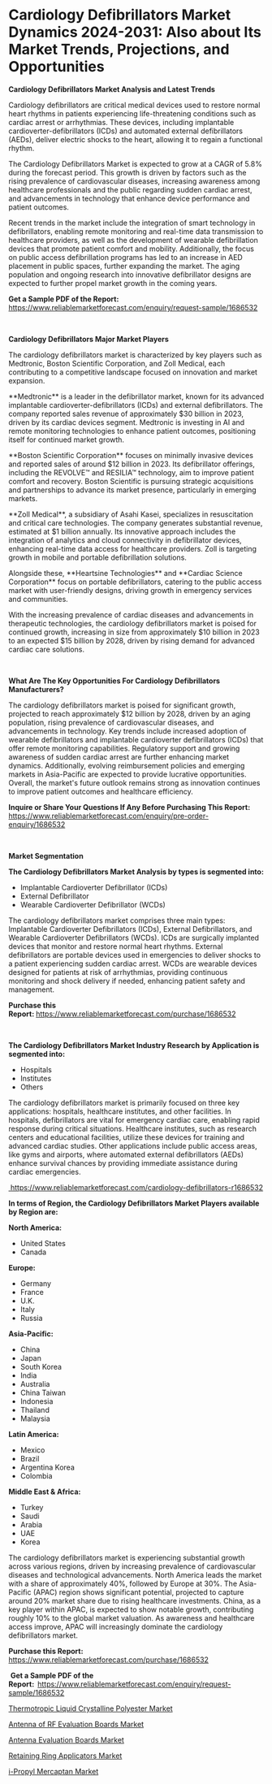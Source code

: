 <p><h1>Cardiology Defibrillators Market Dynamics 2024-2031: Also about Its Market Trends, Projections, and Opportunities</h1></p><p><strong>Cardiology Defibrillators Market Analysis and Latest Trends</strong></p>
<p><p>Cardiology defibrillators are critical medical devices used to restore normal heart rhythms in patients experiencing life-threatening conditions such as cardiac arrest or arrhythmias. These devices, including implantable cardioverter-defibrillators (ICDs) and automated external defibrillators (AEDs), deliver electric shocks to the heart, allowing it to regain a functional rhythm.</p><p>The Cardiology Defibrillators Market is expected to grow at a CAGR of 5.8% during the forecast period. This growth is driven by factors such as the rising prevalence of cardiovascular diseases, increasing awareness among healthcare professionals and the public regarding sudden cardiac arrest, and advancements in technology that enhance device performance and patient outcomes. </p><p>Recent trends in the market include the integration of smart technology in defibrillators, enabling remote monitoring and real-time data transmission to healthcare providers, as well as the development of wearable defibrillation devices that promote patient comfort and mobility. Additionally, the focus on public access defibrillation programs has led to an increase in AED placement in public spaces, further expanding the market. The aging population and ongoing research into innovative defibrillator designs are expected to further propel market growth in the coming years.</p></p>
<p><strong>Get a Sample PDF of the Report:&nbsp;</strong> <a href="https://www.reliablemarketforecast.com/enquiry/request-sample/1686532?utm_campaign=1474&utm_medium=2&utm_source=Github&utm_content=ia&utm_term=16102024&utm_id=cardiology-defibrillators">https://www.reliablemarketforecast.com/enquiry/request-sample/1686532</a></p>
<p>&nbsp;</p>
<p><strong>Cardiology Defibrillators Major Market Players</strong></p>
<p><p>The cardiology defibrillators market is characterized by key players such as Medtronic, Boston Scientific Corporation, and Zoll Medical, each contributing to a competitive landscape focused on innovation and market expansion.</p><p>**Medtronic** is a leader in the defibrillator market, known for its advanced implantable cardioverter-defibrillators (ICDs) and external defibrillators. The company reported sales revenue of approximately $30 billion in 2023, driven by its cardiac devices segment. Medtronic is investing in AI and remote monitoring technologies to enhance patient outcomes, positioning itself for continued market growth.</p><p>**Boston Scientific Corporation** focuses on minimally invasive devices and reported sales of around $12 billion in 2023. Its defibrillator offerings, including the REVOLVE™ and RESILIA™ technology, aim to improve patient comfort and recovery. Boston Scientific is pursuing strategic acquisitions and partnerships to advance its market presence, particularly in emerging markets.</p><p>**Zoll Medical**, a subsidiary of Asahi Kasei, specializes in resuscitation and critical care technologies. The company generates substantial revenue, estimated at $1 billion annually. Its innovative approach includes the integration of analytics and cloud connectivity in defibrillator devices, enhancing real-time data access for healthcare providers. Zoll is targeting growth in mobile and portable defibrillation solutions.</p><p>Alongside these, **Heartsine Technologies** and **Cardiac Science Corporation** focus on portable defibrillators, catering to the public access market with user-friendly designs, driving growth in emergency services and communities. </p><p>With the increasing prevalence of cardiac diseases and advancements in therapeutic technologies, the cardiology defibrillators market is poised for continued growth, increasing in size from approximately $10 billion in 2023 to an expected $15 billion by 2028, driven by rising demand for advanced cardiac care solutions.</p></p>
<p>&nbsp;</p>
<p><strong>What Are The Key Opportunities For Cardiology Defibrillators Manufacturers?</strong></p>
<p><p>The cardiology defibrillators market is poised for significant growth, projected to reach approximately $12 billion by 2028, driven by an aging population, rising prevalence of cardiovascular diseases, and advancements in technology. Key trends include increased adoption of wearable defibrillators and implantable cardioverter defibrillators (ICDs) that offer remote monitoring capabilities. Regulatory support and growing awareness of sudden cardiac arrest are further enhancing market dynamics. Additionally, evolving reimbursement policies and emerging markets in Asia-Pacific are expected to provide lucrative opportunities. Overall, the market's future outlook remains strong as innovation continues to improve patient outcomes and healthcare efficiency.</p></p>
<p><strong>Inquire or Share Your Questions If Any Before Purchasing This Report:</strong> <a href="https://www.reliablemarketforecast.com/enquiry/pre-order-enquiry/1686532?utm_campaign=1474&utm_medium=2&utm_source=Github&utm_content=ia&utm_term=16102024&utm_id=cardiology-defibrillators">https://www.reliablemarketforecast.com/enquiry/pre-order-enquiry/1686532</a></p>
<p>&nbsp;</p>
<p><strong>Market Segmentation</strong></p>
<p><strong>The Cardiology Defibrillators Market Analysis by types is segmented into:</strong></p>
<p><ul><li>Implantable Cardioverter Defibrillator (ICDs)</li><li>External Defibrillator</li><li>Wearable Cardioverter Defibrillator (WCDs)</li></ul></p>
<p><p>The cardiology defibrillators market comprises three main types: Implantable Cardioverter Defibrillators (ICDs), External Defibrillators, and Wearable Cardioverter Defibrillators (WCDs). ICDs are surgically implanted devices that monitor and restore normal heart rhythms. External defibrillators are portable devices used in emergencies to deliver shocks to a patient experiencing sudden cardiac arrest. WCDs are wearable devices designed for patients at risk of arrhythmias, providing continuous monitoring and shock delivery if needed, enhancing patient safety and management.</p></p>
<p><strong>Purchase this Report:&nbsp;</strong><a href="https://www.reliablemarketforecast.com/purchase/1686532?utm_campaign=1474&utm_medium=2&utm_source=Github&utm_content=ia&utm_term=16102024&utm_id=cardiology-defibrillators">https://www.reliablemarketforecast.com/purchase/1686532</a></p>
<p>&nbsp;</p>
<p><strong>The Cardiology Defibrillators Market Industry Research by Application is segmented into:</strong></p>
<p><ul><li>Hospitals</li><li>Institutes</li><li>Others</li></ul></p>
<p><p>The cardiology defibrillators market is primarily focused on three key applications: hospitals, healthcare institutes, and other facilities. In hospitals, defibrillators are vital for emergency cardiac care, enabling rapid response during critical situations. Healthcare institutes, such as research centers and educational facilities, utilize these devices for training and advanced cardiac studies. Other applications include public access areas, like gyms and airports, where automated external defibrillators (AEDs) enhance survival chances by providing immediate assistance during cardiac emergencies.</p></p>
<p><a href="https://www.reliablemarketforecast.com/cardiology-defibrillators-r1686532?utm_campaign=1474&utm_medium=2&utm_source=Github&utm_content=ia&utm_term=16102024&utm_id=cardiology-defibrillators">&nbsp;https://www.reliablemarketforecast.com/cardiology-defibrillators-r1686532</a></p>
<p><strong>In terms of Region, the Cardiology Defibrillators Market Players available by Region are:</strong></p>
<p>
    <p> <strong> North America: </strong>
        <ul>
            <li>United States</li>
            <li>Canada</li>
        </ul>
        </p> 
    <p> <strong> Europe: </strong>
        <ul>
            <li>Germany</li>
            <li>France</li>
            <li>U.K.</li>
            <li>Italy</li>
            <li>Russia</li>
        </ul>
        </p> 
    <p> <strong> Asia-Pacific: </strong>
        <ul>
            <li>China</li>
            <li>Japan</li>
            <li>South Korea</li>
            <li>India</li>
            <li>Australia</li>
            <li>China Taiwan</li>
            <li>Indonesia</li>
            <li>Thailand</li>
            <li>Malaysia</li>
        </ul>
        </p> 
    <p> <strong> Latin America: </strong>
        <ul>
            <li>Mexico</li>
            <li>Brazil</li>
            <li>Argentina Korea</li>
            <li>Colombia</li>
        </ul>
        </p> 
    <p> <strong> Middle East & Africa: </strong>
        <ul>
            <li>Turkey</li>
            <li>Saudi</li>
            <li>Arabia</li>
            <li>UAE</li>
            <li>Korea</li>
        </ul>
    </p>
    </p>
<p><p>The cardiology defibrillators market is experiencing substantial growth across various regions, driven by increasing prevalence of cardiovascular diseases and technological advancements. North America leads the market with a share of approximately 40%, followed by Europe at 30%. The Asia-Pacific (APAC) region shows significant potential, projected to capture around 20% market share due to rising healthcare investments. China, as a key player within APAC, is expected to show notable growth, contributing roughly 10% to the global market valuation. As awareness and healthcare access improve, APAC will increasingly dominate the cardiology defibrillators market.</p></p>
<p><strong>Purchase this Report: </strong><a href="https://www.reliablemarketforecast.com/purchase/1686532?utm_campaign=1474&utm_medium=2&utm_source=Github&utm_content=ia&utm_term=16102024&utm_id=cardiology-defibrillators">https://www.reliablemarketforecast.com/purchase/1686532</a></p>
<p>&nbsp;<strong>Get a Sample PDF of the Report:&nbsp;&nbsp;</strong><a href="https://www.reliablemarketforecast.com/enquiry/request-sample/1686532?utm_campaign=1474&utm_medium=2&utm_source=Github&utm_content=ia&utm_term=16102024&utm_id=cardiology-defibrillators">https://www.reliablemarketforecast.com/enquiry/request-sample/1686532</a></p>
<p><strong></strong></p>
<p><p><a href="https://www.linkedin.com/pulse/in-depth-analysis-global-thermotropic-liquid-crystalline-polyester-uwk8f?utm_campaign=1474&utm_medium=2&utm_source=Github&utm_content=ia&utm_term=16102024&utm_id=cardiology-defibrillators">Thermotropic Liquid Crystalline Polyester Market</a></p><p><a href="https://www.linkedin.com/pulse/antenna-rf-evaluation-boards-market-emerging-trends-future-j0qpf?trk=public_post_embed_feed-article-content&utm_campaign=1474&utm_medium=2&utm_source=Github&utm_content=ia&utm_term=16102024&utm_id=cardiology-defibrillators">Antenna of RF Evaluation Boards Market</a></p><p><a href="https://www.linkedin.com/pulse/global-antenna-evaluation-boards-market-trends-insights-nauvf?trk=public_post_embed_feed-article-content&utm_campaign=1474&utm_medium=2&utm_source=Github&utm_content=ia&utm_term=16102024&utm_id=cardiology-defibrillators">Antenna Evaluation Boards Market</a></p><p><a href="https://www.linkedin.com/pulse/global-retaining-ring-applicators-market-exploring-share-trends-igpqf?utm_campaign=1474&utm_medium=2&utm_source=Github&utm_content=ia&utm_term=16102024&utm_id=cardiology-defibrillators">Retaining Ring Applicators Market</a></p><p><a href="https://www.linkedin.com/pulse/i-propyl-mercaptan-market-evolution-key-trends-regional-dynamics-wkwnf?trk=public_post_embed_feed-article-content&utm_campaign=1474&utm_medium=2&utm_source=Github&utm_content=ia&utm_term=16102024&utm_id=cardiology-defibrillators">i-Propyl Mercaptan Market</a></p></p>
